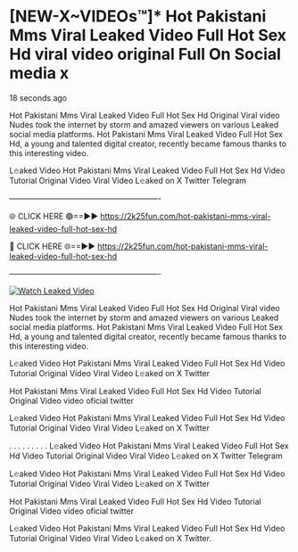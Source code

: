 # [NEW-X~VIDEOs™]* Hot Pakistani Mms Viral Leaked Video Full Hot Sex Hd viral video original Full On Social media x

18 seconds ago

Hot Pakistani Mms Viral Leaked Video Full Hot Sex Hd Original Viral video Nudes took the internet by storm and amazed viewers on various Leaked social media platforms. Hot Pakistani Mms Viral Leaked Video Full Hot Sex Hd, a young and talented digital creator, recently became famous thanks to this interesting video.

L𝚎aked Video Hot Pakistani Mms Viral Leaked Video Full Hot Sex Hd Video Tutorial Original Video Viral Video L𝚎aked on X Twitter Telegram

———————————————————-

🌐 CLICK HERE 🟢==►► https://2k25fun.com/hot-pakistani-mms-viral-leaked-video-full-hot-sex-hd

🔴 CLICK HERE 🌐==►► https://2k25fun.com/hot-pakistani-mms-viral-leaked-video-full-hot-sex-hd

———————————————————-

[![Watch Leaked Video](https://miro.medium.com/v2/resize:fit:828/format:webp/1*cilzJN44JGOrTw9NJCrNHA.gif "Watch Leaked Video")](https://2k25fun.com/hot-pakistani-mms-viral-leaked-video-full-hot-sex-hd)

Hot Pakistani Mms Viral Leaked Video Full Hot Sex Hd Original Viral video Nudes took the internet by storm and amazed viewers on various Leaked social media platforms. Hot Pakistani Mms Viral Leaked Video Full Hot Sex Hd, a young and talented digital creator, recently became famous thanks to this interesting video.

L𝚎aked Video Hot Pakistani Mms Viral Leaked Video Full Hot Sex Hd Video Tutorial Original Video Viral Video L𝚎aked on X Twitter

Hot Pakistani Mms Viral Leaked Video Full Hot Sex Hd Video Tutorial Original Video video oficial twitter

L𝚎aked Video Hot Pakistani Mms Viral Leaked Video Full Hot Sex Hd Video Tutorial Original Video Viral Video L𝚎aked on X Twitter

. . . . . . . . . L𝚎aked Video Hot Pakistani Mms Viral Leaked Video Full Hot Sex Hd Video Tutorial Original Video Viral Video L𝚎aked on X Twitter Telegram

L𝚎aked Video Hot Pakistani Mms Viral Leaked Video Full Hot Sex Hd Video Tutorial Original Video Viral Video L𝚎aked on X Twitter

Hot Pakistani Mms Viral Leaked Video Full Hot Sex Hd Video Tutorial Original Video video oficial twitter

L𝚎aked Video Hot Pakistani Mms Viral Leaked Video Full Hot Sex Hd Video Tutorial Original Video Viral Video L𝚎aked on X Twitter.